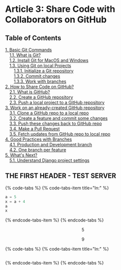   
# Article 3: Share Code with Collaborators on GitHub

## Table of Contents

[1. Basic Git Commands](#1)<br>
&emsp;[1.1. What is Git?](#1.1)<br>
&emsp;[1.2. Install Git for MacOS and Windows](#1.2)<br>
&emsp;[1.3. Using Git on local Projects](#1.3)<br>
&emsp;&emsp;[1.3.1. Initialize a Git repository](#1.3.1)<br>
&emsp;&emsp;[1.3.2. Commit changes](#1.3.2)<br>
&emsp;&emsp;[1.3.3. Work with branches](#1.3.3)<br>
[2. How to Share Code on GitHub?](#2)<br>
&emsp;[2.1. What is GitHub?](#2.1)<br>
&emsp;[2.2. Create a GitHub repository](#2.2)<br>
&emsp;[2.3. Push a local project to a GitHub repository](#2.3)<br>
[3. Work on an already-created GitHub repository](#3)<br>
&emsp;[3.1. Clone a GitHub repo to a local repo](#3.1)<br>
&emsp;[3.2. Create a feature and commit some changes](#3.2)<br>
&emsp;[3.3. Push these changes back to GitHub repo](#3.3)<br>
&emsp;[3.4. Make a Pull Request](#3.4)<br>
&emsp;[3.5. Fetch updates from GitHub repo to local repo](#3.5)<br>
[4. Good Practices with Branches](#4)<br>
&emsp;[4.1. Production and Development branch](#4.1)<br>
&emsp;[4.2. One branch per feature](#4.2)<br>
[5. What's Next?](#5)<br>
&emsp;[5.1. Understand Django project settings](#5)<br>

## THE FIRST HEADER - TEST SERVER


{% code-tabs %}
{% code-tabs-item title="In:" %}

```python
a = 5
x = a + 4
a
x
```

{% endcode-tabs-item %}
{% endcode-tabs %}
  
  




$$\displaystyle5$$



  
  
  




$$\displaystyle9$$



  
  

{% code-tabs %}
{% code-tabs-item title="In:" %}

```python

```

{% endcode-tabs-item %}
{% endcode-tabs %}
  